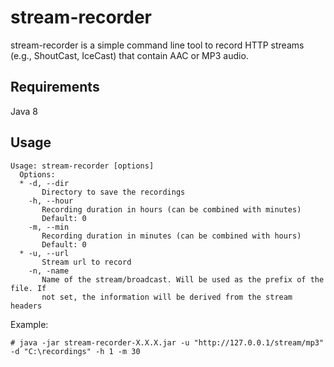 # stream-recorder

stream-recorder is a simple command line tool to record HTTP streams (e.g., ShoutCast, IceCast) that contain AAC or MP3 audio.

## Requirements

Java 8

## Usage

    Usage: stream-recorder [options]
      Options:
      * -d, --dir
           Directory to save the recordings
        -h, --hour
           Recording duration in hours (can be combined with minutes)
           Default: 0
        -m, --min
           Recording duration in minutes (can be combined with hours)
           Default: 0
      * -u, --url
           Stream url to record
        -n, -name
           Name of the stream/broadcast. Will be used as the prefix of the file. If
           not set, the information will be derived from the stream headers


Example:

    # java -jar stream-recorder-X.X.X.jar -u "http://127.0.0.1/stream/mp3" -d "C:\recordings" -h 1 -m 30

